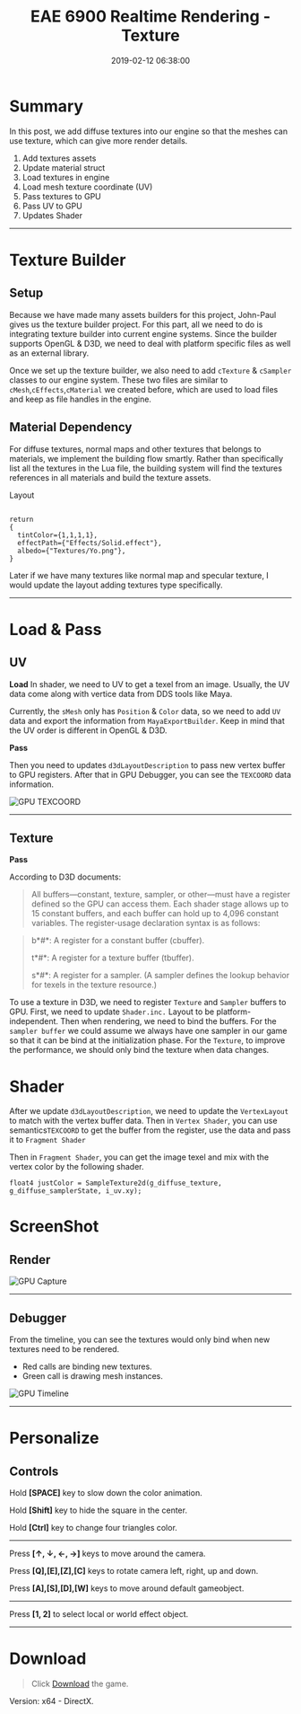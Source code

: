 ﻿---
title: EAE 6900 Realtime Rendering - Texture
date: 2019-02-12 06:38:00
tags: 
- Entertainment Arts Engineering 
- Realtime Rendering
- Textrure
- EAE 6900 
categories: 
- Game Engine
- EAE 6900 Realtime Rendering
thumbnail: https://chenmi-ink-1252570167.cos.na-siliconvalley.myqcloud.com/EAE6320/ScreenShotRT06.gif
toc: true
---

# Summary 

In this post, we add diffuse textures into our engine so that the meshes can use texture, which can give more render details.

<!--more--> 

1.  Add textures assets
2.  Update material struct
2.  Load textures in engine
3.  Load mesh texture coordinate (UV)
3.  Pass textures to GPU
4.  Pass UV to GPU
5.  Updates Shader 

---

# Texture Builder

## Setup

Because we have made many assets builders for this project, John-Paul gives us the texture builder project. For this part, all we need to do is integrating texture builder into current engine systems. Since the builder supports OpenGL & D3D, we need to deal with platform specific files as well as an external library.


Once we set up the texture builder, we also need to add `cTexture` & `cSampler` classes to our engine system. These two files are similar to `cMesh`,`cEffects`,`cMaterial` we created before, which are used to load files and keep as file handles in the engine.

## Material Dependency

For diffuse textures, normal maps and other textures that belongs to materials, we implement the building flow smartly. Rather than specifically list all the textures in the Lua file, the building system will find the textures references in all materials and build the texture assets.


Layout

```

return
{
  tintColor={1,1,1,1},
  effectPath={"Effects/Solid.effect"},
  albedo={"Textures/Yo.png"},
}

```

Later if we have many textures like normal map and specular texture, I would update the layout adding textures type specifically.

---


# Load & Pass

## UV

**Load**
In shader, we need to UV to get a texel from an image. Usually, the UV data come along with vertice data from DDS tools like Maya.

Currently, the `sMesh` only has `Position` & `Color` data, so we need to add `UV` data and export the information from `MayaExportBuilder`. Keep in mind that the UV order is different in OpenGL & D3D.

**Pass**

Then you need to updates `d3dLayoutDescription` to pass new vertex buffer to GPU registers. After that in GPU Debugger, you can see the `TEXCOORD` data information.

![GPU TEXCOORD](https://chenmi-ink-1252570167.cos.na-siliconvalley.myqcloud.com/EAE6320/RT06TEXCOORD.png)

---

## Texture

**Pass**

According to D3D documents:

> All buffers—constant, texture, sampler, or other—must have a register defined so the GPU can access them. Each shader stage allows up to 15 constant buffers, and each buffer can hold up to 4,096 constant variables. The register-usage declaration syntax is as follows:

> b*#*: A register for a constant buffer (cbuffer).
>
> t*#*: A register for a texture buffer (tbuffer).
>
> s*#*: A register for a sampler. (A sampler defines the lookup behavior for texels in the texture resource.)


To use a texture in D3D, we need to register `Texture` and `Sampler` buffers to GPU. First, we need to  update `Shader.inc.` Layout to be platform-independent. Then when rendering, we need to bind the buffers. For the `sampler buffer` we could assume we always have one sampler in our game so that it can be bind at the initialization phase. For the `Texture`,  to improve the performance, we should only bind the texture when data changes.





# Shader


After we update `d3dLayoutDescription`, we need to update the `VertexLayout` to match with the vertex buffer data. Then in `Vertex Shader`, you can use semantics`TEXCOORD` to get the buffer from the register, use the data and pass it to `Fragment Shader`

Then in `Fragment Shader`, you can get the image texel and mix with the vertex color by the following shader.

``` HLSL
float4 justColor = SampleTexture2d(g_diffuse_texture, g_diffuse_samplerState, i_uv.xy);
```



# ScreenShot

## Render

![GPU Capture](https://chenmi-ink-1252570167.cos.na-siliconvalley.myqcloud.com/EAE6320/ScreenShotRT06.gif)

---

## Debugger

From the timeline, you can see the textures would only bind when new textures need to be rendered. 

- Red calls are binding new textures.
- Green call is drawing mesh instances.


![GPU Timeline](https://chenmi-ink-1252570167.cos.na-siliconvalley.myqcloud.com/EAE6320/TimeLineRT06.png)




---

# Personalize

## Controls

Hold **[SPACE]** key to slow down the color animation. 

Hold **[Shift]** key to hide the square in the center.

Hold **[Ctrl]** key to change four triangles color.

---

Press **[↑, ↓, ←, →]** keys to move around the camera. 

Press **[Q],[E],[Z],[C]** keys to rotate camera left, right, up and down.

Press **[A],[S],[D],[W]** keys to move around default gameobject.

---

Press **[1, 2]** to select local or world effect object. 


***
 



# Download

> Click [Download](https://chenmi-ink-1252570167.cos.na-siliconvalley.myqcloud.com/EAE6320/RTR06.zip) the game.

Version: x64 - DirectX.




